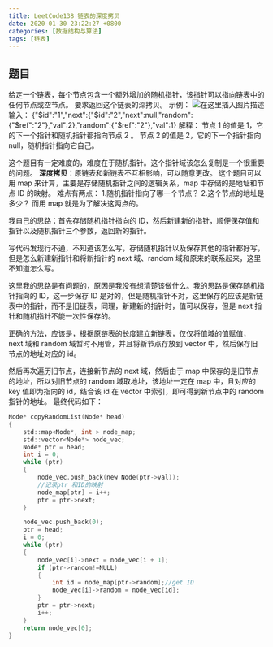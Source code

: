 ```yaml
---
title: LeetCode138 链表的深度拷贝
date: 2020-01-30 23:22:27 +0800
categories: [数据结构与算法]
tags: [链表]
---
```


## 题目

给定一个链表，每个节点包含一个额外增加的随机指针，该指针可以指向链表中的任何节点或空节点。
要求返回这个链表的深拷贝。
示例：
![在这里插入图片描述](https://img-blog.csdnimg.cn/2019060119344799.png?x-oss-process=image/watermark,type_ZmFuZ3poZW5naGVpdGk,shadow_10,text_aHR0cHM6Ly9ibG9nLmNzZG4ubmV0L3FxOTA0MzA1MTU5,size_16,color_FFFFFF,t_70)
输入：
{"$id":"1","next":{"$id":"2","next":null,"random":{"$ref":"2"},"val":2},"random":{"$ref":"2"},"val":1}
解释：
节点 1 的值是 1，它的下一个指针和随机指针都指向节点 2 。
节点 2 的值是 2，它的下一个指针指向 null，随机指针指向它自己。

这个题目有一定难度的，难度在于随机指针。这个指针域该怎么复制是一个很重要的问题。
**深度拷贝**：原链表和新链表不互相影响，可以随意更改。
这个题目可以用 map 来计算，主要是存储随机指针之间的逻辑关系，map 中存储的是地址和节点 ID 的映射。
难点有两点： 1.随机指针指向了哪一个节点？ 2.这个节点的地址是多少？
而用 map 就是为了解决这两点的。

我自己的思路：首先存储随机指针指向的 ID，然后新建新的指针，顺便保存值和指针以及随机指针三个参数，返回新的指针。

写代码发现行不通，不知道该怎么写，存储随机指针以及保存其他的指针都好写，但是怎么新建新指针和将新指针的 next 域、random 域和原来的联系起来，这里不知道怎么写。

这里我的思路是有问题的，原因是我没有想清楚该做什么。我的思路是保存随机指针指向的 ID，这一步保存 ID 是对的，但是随机指针不对，这里保存的应该是新链表中的指针，而不是旧链表，同理，新建新的指针时，值可以保存，但是 next 指针和随机指针不能一次性保存的。

正确的方法，应该是，根据原链表的长度建立新链表，仅仅将值域的值赋值，next 域和 random 域暂时不用管，并且将新节点存放到 vector 中，然后保存旧节点的地址对应的 id。

然后再次遍历旧节点，连接新节点的 next 域，然后由于 map 中保存的是旧节点的地址，所以对旧节点的 random 域取地址，该地址一定在 map 中，且对应的 key 值即为指向的 id，结合该 id 在 vector 中索引，即可得到新节点中的 random 指针的地址。
最终代码如下：

```c
Node* copyRandomList(Node* head)
{
	std::map<Node*, int > node_map;
	std::vector<Node*> node_vec;
	Node* ptr = head;
	int i = 0;
	while (ptr)
	{
		node_vec.push_back(new Node(ptr->val));
		//记录ptr 和ID的映射
		node_map[ptr] = i++;
		ptr = ptr->next;
	}

	node_vec.push_back(0);
	ptr = head;
	i = 0;
	while (ptr)
	{
		node_vec[i]->next = node_vec[i + 1];
		if (ptr->random!=NULL)
		{
			int id = node_map[ptr->random];//get ID
			node_vec[i]->random = node_vec[id];
		}
		ptr = ptr->next;
		i++;
	}
	return node_vec[0];
}
```
